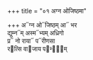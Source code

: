 +++
title = "०१ अग्न ओजिष्ठमा"

+++
अ᳓ग्न ओ᳓जिष्ठम् आ᳓ भर  
द्युम्न᳓म् अस्म᳓भ्यम् अध्रिगो  
प्र᳓ नो राया᳓ प᳓रीणसा  
र᳓त्सि वा᳓जाय प᳓न्था᳐म्